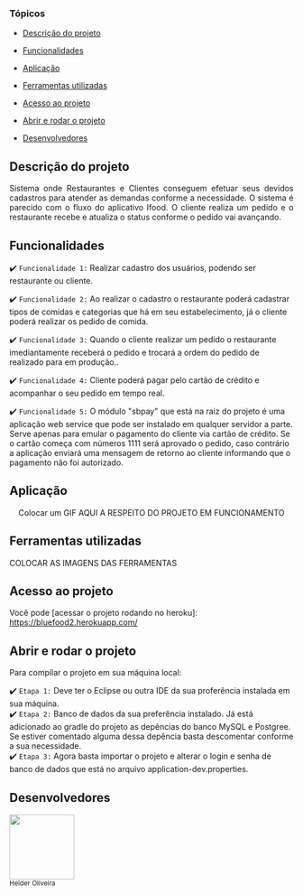 ### Tópicos 

- [Descrição do projeto](#descrição-do-projeto)

- [Funcionalidades](#funcionalidades)

- [Aplicação](#aplicação)

- [Ferramentas utilizadas](#ferramentas-utilizadas)

- [Acesso ao projeto](#acesso-ao-projeto)

- [Abrir e rodar o projeto](#abrir-e-rodar-o-projeto)

- [Desenvolvedores](#desenvolvedores)

## Descrição do projeto 

<p align="justify">
Sistema onde Restaurantes e Clientes conseguem efetuar seus devidos cadastros para atender as demandas conforme a necessidade. O sistema é parecido com o fluxo do  aplicativo Ifood. O cliente realiza um pedido e o restaurante recebe e atualiza o status conforme o pedido vai avançando.
 
</p>



## Funcionalidades

:heavy_check_mark: `Funcionalidade 1:` Realizar cadastro dos usuários, podendo ser restaurante ou cliente.

:heavy_check_mark: `Funcionalidade 2:` Ao realizar o cadastro o restaurante poderá cadastrar tipos de comidas e categorias que há em seu estabelecimento, já o cliente poderá realizar os pedido de comida.

:heavy_check_mark: `Funcionalidade 3:` Quando o cliente realizar um pedido o restaurante imediantamente receberá o pedido e trocará a ordem do pedido de realizado para em produção..

:heavy_check_mark: `Funcionalidade 4:` Cliente poderá pagar pelo cartão de crédito e acompanhar o seu pedido em tempo real.

:heavy_check_mark: `Funcionalidade 5:` O módulo "sbpay" que está na raiz do projeto é uma aplicação web service que pode ser instalado em qualquer servidor a parte. Serve apenas para emular o pagamento do cliente via cartão de crédito. Se o cartão começa com números 1111 será aprovado o pedido, caso contrário a aplicação enviará uma mensagem de retorno ao cliente informando que o pagamento não foi autorizado.

## Aplicação

<div align="center">

Colocar um GIF AQUI A RESPEITO DO PROJETO EM FUNCIONAMENTO

  </div>

###

## Ferramentas utilizadas
COLOCAR AS IMAGENS DAS FERRAMENTAS

###

## Acesso ao projeto

Você pode [acessar o projeto rodando no heroku]: https://bluefood2.herokuapp.com/
## Abrir e rodar o projeto

Para compilar o projeto em sua máquina local:

:heavy_check_mark: `Etapa 1:` Deve ter o Eclipse ou outra IDE da sua proferência instalada em sua máquina.
</br>
:heavy_check_mark: `Etapa 2:` Banco de dados da sua preferência instalado. Já está adicionado ao gradle do projeto as depências do banco MySQL e Postgree. Se estiver comentado alguma dessa depência basta descomentar conforme a sua necessidade.
</br>
:heavy_check_mark: `Etapa 3:` Agora basta importar o projeto e alterar o login e senha de banco de dados que está no arquivo application-dev.properties.

## Desenvolvedores
<p>
<img src="https://avatars.githubusercontent.com/u/33627744?v=4" width=115>
   </br>
<sub>Heider Oliveira</sub>
</p>
